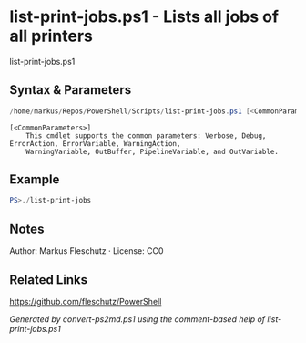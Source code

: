 # list-print-jobs.ps1 - Lists all jobs of all printers

list-print-jobs.ps1

## Syntax & Parameters
```powershell
/home/markus/Repos/PowerShell/Scripts/list-print-jobs.ps1 [<CommonParameters>]
```

```
[<CommonParameters>]
    This cmdlet supports the common parameters: Verbose, Debug, ErrorAction, ErrorVariable, WarningAction, 
    WarningVariable, OutBuffer, PipelineVariable, and OutVariable.
```

## Example
```powershell
PS>./list-print-jobs
```


## Notes
Author: Markus Fleschutz · License: CC0

## Related Links
https://github.com/fleschutz/PowerShell

*Generated by convert-ps2md.ps1 using the comment-based help of list-print-jobs.ps1*
